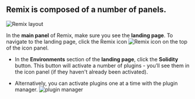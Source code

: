 ## Remix is composed of a number of panels.

![Remix layout](https://github.com/ethereum/remix-workshops/blob/master/Basics/1._Interface_Introduction/images/a-layout1c.png?raw=true "Remix layout")

In the **main panel** of Remix, make sure you see the **landing page**.  To navigate to the landing page, click the Remix icon ![Remix icon](https://github.com/ethereum/remix-workshops/blob/master/Basics/1._Interface_Introduction/images/remix-logo.png?raw=true "Remix icon") on the top of the icon panel.

- In the **Environments** section of the **landing page**, click the **Solidity** button.  This button will activate a number of plugins - you’ll see them in the icon panel (if they haven't already been activated).

- Alternatively, you can activate plugins one at a time with the plugin manager. ![plugin manager](https://github.com/ethereum/remix-workshops/blob/master/Basics/1._Interface_Introduction/images/plugin1.png?raw=true "plugin manager icon")